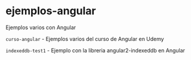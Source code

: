 # ejemplos-angular
Ejemplos varios con Angular

`curso-angular` - Ejemplos varios del curso de Angular en Udemy

`indexeddb-test1` - Ejemplo con la libreria angular2-indexeddb en Angular

